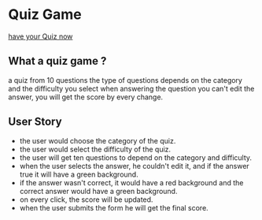 # Quiz Game
[have your Quiz now](https://quiz-game1.netlify.app/)
## What a quiz game ?
a quiz from 10 questions the type of questions depends on the category and the difficulty you select when answering the question you can't edit the answer, you will get the score by every change.

## User Story
- the user would choose the category of the quiz.
- the user would select the difficulty of the quiz.
- the user will get ten questions to depend on the category and difficulty.
- when the user selects the answer, he couldn't edit it, and if the answer true it will have a green background.
- if the answer wasn't correct, it would have a red background and the correct answer would have a green background.
- on every click, the score will be updated.
- when the user submits the form he will get the final score.

